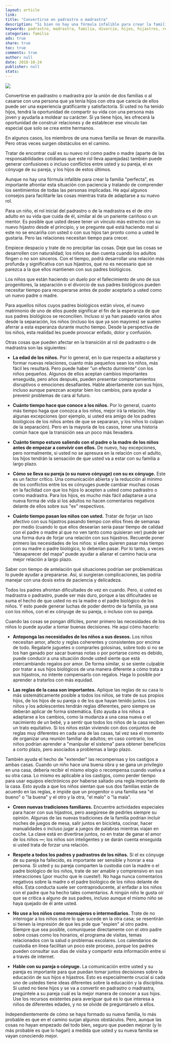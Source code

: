 ```yaml
---
layout: article
link: 
title: "Convertirse en padrastro o madrastra"
description: "Si bien no hay una fórmula infalible para crear la familia  perfecta, es importante afrontar esta nueva situación con paciencia y tratando de comprender los sentimientos de todos los involucrados."
keywords: padrastro, madrastra, familia, divorcio, hijos, hijastros, relaciones, rol, pareja, vínculo, hijastra, separación, custodia, compartida, convivir, cónyuge, niños, ex, marido, mujer
categories: familia
ads: true
share: true
toc: true
comments: true
author: null
date: 2018-10-24
publisher: null
stats: 
---
```

![](http://familiasana.info/images/familia/P-Padrastro-esHD-AR1.jpg)

Convertirse en padrastro o madrastra por la unión de dos familias o al casarse con una persona que ya tenía hijos con otra que carecía de ellos puede ser una experiencia gratificante y satisfactoria. Si usted no ha tenido hijos, tendrá la oportunidad de compartir su vida con una persona más joven y ayudarla a moldear su carácter. Si ya tiene hijos, les ofrecerá la oportunidad de construir relaciones y de establecer ese vínculo tan especial que solo se crea entre hermanos.

En algunos casos, los miembros de una nueva familia se llevan de maravilla. Pero otras veces surgen obstáculos en el camino.

Tratar de encontrar cuál es su nuevo rol como padre o madre (aparte de las responsabilidades cotidianas que este rol lleva aparejadas) también puede generar confusiones o incluso conflictos entre usted y su pareja, el ex cónyuge de su pareja, y los hijos de estos últimos.

Aunque no hay una fórmula infalible para crear la familia "perfecta", es importante afrontar esta situación con paciencia y tratando de comprender los sentimientos de todas las personas implicadas. He aquí algunos consejos para facilitarle las cosas mientras trata de adaptarse a su nuevo rol.

Para un niño, el rol inicial del padrastro o de la madrastra es el de otro adulto en su vida que cuida de él, similar al de un pariente cariñoso o un mentor. Es posible que usted desee tener un vínculo más estrecho con su nuevo hijastro desde el principio, y se pregunte qué está haciendo mal si este no se encariña con usted o con sus hijos tan pronto como a usted le gustaría. Pero las relaciones necesitan tiempo para crecer.

Empiece despacio y trate de no precipitar las cosas. Deje que las cosas se desarrollen con naturalidad; los niños se dan cuenta cuando los adultos fingen o no son sinceros. Con el tiempo, podrá desarrollar una relación más profunda y significativa con sus hijastros, que no es necesario que se parezca a la que ellos mantienen con sus padres biológicos.

Los niños que están haciendo un duelo por el fallecimiento de uno de sus progenitores, la separación o el divorcio de sus padres biológicos pueden necesitar tiempo para recuperarse antes de poder aceptarlo a usted como un nuevo padre o madre.

Para aquellos niños cuyos padres biológicos están vivos, el nuevo matrimonio de uno de ellos puede significar el fin de la esperanza de que sus padres biológicos se reconcilien. Incluso si ya han pasado varios años desde la separación, los niños (incluso los que ya son mayores) se suelen aferrar a esta esperanza durante mucho tiempo. Desde la perspectiva de los niños, esta realidad les puede provocar enfado, dolor y confusión.

Otras cosas que pueden afectar en la transición al rol de padrastro o de madrastra son las siguientes:

* **La edad de los niños.** Por lo general, en lo que respecta a adaptarse y formar nuevas relaciones, cuanto más pequeños sean los niños, más fácil les resultará. Pero puede haber "un efecto durmiente" con los niños pequeños. Algunos de ellos aceptan cambios importantes enseguida, pero años después, pueden presentar comportamientos disruptivos o emociones desafiantes. Hable abiertamente con sus hijos, incluso aunque parezcan aceptar bien los cambios, para ayudar a prevenir problemas de cara al futuro.

* **Cuánto tiempo hace que conoce a los niños.** Por lo general, cuanto más tiempo haga que conozca a los niños, mejor irá la relación. Hay algunas excepciones (por ejemplo, si usted era amigo de los padres biológicos de los niños antes de que se separaran, y los niños lo culpan de la separación). Pero en la mayoría de los casos, tener una historia común hace que la transición sea un poco más llevadera.

* **Cuánto tiempo estuvo saliendo con el padre o la madre de los niños antes de empezar a convivir con ellos.** De nuevo, hay excepciones, pero normalmente, si usted no se apresura en la relación con el adulto, los hijos tendrán la sensación de que usted va a estar con su familia a largo plazo.

* **Cómo se lleva su pareja (o su nuevo cónyuge) con su ex cónyuge.** Este es un factor crítico. Una comunicación abierta y la reducción al mínimo de los conflictos entre los ex cónyuges puede cambiar muchas cosas en la facilidad con que los hijos lo acepten a usted como padrastro o como madrastra. Para los hijos, es mucho más fácil adaptarse a una nueva forma de vida si los adultos no hacen comentarios negativos delante de ellos sobre sus "ex" respectivos.

* **Cuánto tiempo pasan los niños con usted.** Tratar de forjar un lazo afectivo con sus hijastros pasando tiempo con ellos fines de semanas por medio (cuando lo que ellos desearían sería pasar tiempo de calidad con el padre o madre al que no ven tanto como quisieran ver) puede ser una forma dura de forjar una relación con sus hijastros. Recuerde poner primero las necesidades de los niños: si ellos quieren pasar más tiempo con su madre o padre biológico, lo deberían pasar. Por lo tanto, a veces "desaparecer del mapa" puede ayudar a allanar el camino hacia una mejor relación a largo plazo.

Saber con tiempo de antelación qué situaciones podrían ser problemáticas lo puede ayudar a prepararse. Así, si surgieran complicaciones, las podría manejar con una dosis extra de paciencia y delicadeza.

Todos los padres afrontan dificultades de vez en cuando. Pero, si usted es madrastra o padrastro, puede ser más duro, porque a las dificultades se suma el hecho de que usted no es la madre o el padre biológico de los niños. Y esto puede generar luchas de poder dentro de la familia, ya sea con los niños, con el ex cónyuge de su pareja, o incluso con su pareja.

Cuando las cosas se pongan difíciles, poner primero las necesidades de los niños lo puede ayudar a tomar buenas decisiones. He aquí cómo hacerlo:

* **Anteponga las necesidades de los niños a sus deseos.** Los niños necesitan amor, afecto y reglas coherentes y consistentes por encima de todo. Regalarle juguetes o comprarles golosinas, sobre todo si no se los han ganado por sacar buenas notas o por portarse como es debido, puede conducir a una situación donde usted siente que está intercambiando regalos por amor. De forma similar, si se siente culpable por tratar a sus hijos biológicos de una manera diferente a cómo trata a sus hijastros, no intente compensarlo con regalos. Haga lo posible por aprender a tratarlos con más equidad.

* **Las reglas de la casa son importantes.** Aplique las reglas de su casa lo más sistemáticamente posible a todos los niños, se trate de sus propios hijos, de los hijos de su pareja o de los que hayan tenido juntos. Los niños y los adolescentes tendrán reglas diferentes, pero siempre se deberán aplicar de forma sistemática. Esto ayuda a los niños a adaptarse a los cambios, como la mudanza a una casa nueva o el nacimiento de un bebé, y a sentir que todos los niños de la casa reciben un trato equitativo. Si los niños están viviendo con dos conjuntos de reglas muy diferentes en cada una de las casas, tal vez sea el momento de organizar una reunión familiar de adultos; en caso contrario, los niños podrían aprender a "manipular el sistema" para obtener beneficios a corto plazo, pero asociados a problemas a largo plazo.

También ayuda el hecho de "extender" las recompensas y los castigos a ambas casas. Cuando un niño hace una buena obra y se gana un privilegio en una casa, debería recibir el mismo elogio o recompensa cuando vuelva a su otra casa. Lo mismo es aplicable a los castigos, como perder tiempo para usar equipos electrónicos por haberse saltado una regla importante de la casa. Esto ayuda a que los niños sientan que sus dos familias están de acuerdo en las reglas, e impide que un progenitor o una familia sea "el bueno" o "la buena" y el otro y la otra, "el malo" o "la mala".

* **Creen nuevas tradiciones familiares.** Encuentre actividades especiales para hacer con sus hijastros, pero asegúrese de pedirles siempre su opinión. Algunas de las nuevas tradiciones de la familia podrían incluir noches de juegos de mesa, salir juntos en bicicleta, cocinar, hacer manualidades o incluso jugar a juegos de palabras mientras viajan en coche. La clave está en divertirse juntos, no en tratar de ganar el amor de los niños **—**; los niños son inteligentes y se darán cuenta enseguida si usted trata de forzar una relación.

* **Respete a todos los padres y padrastros de los niños.** Si el ex cónyuge de su pareja ha fallecido, es importante ser sensible y honrar a esa persona. Si usted y su pareja comparten la custodia con la madre o el padre biológico de los niños, trate de ser amable y comprensivo en sus interacciones (¡por mucho que le cueste!). No haga nunca comentarios negativos sobre la madre o el padre biológico de los niños delante de ellos. Esta conducta suele ser contraproducente, al enfadar a los niños con el padre que ha hecho tales comentarios. A ningún niño le gusta oír que se critica a alguno de sus padres, incluso aunque el mismo niño se haya quejado de él ante usted.

* **No use a los niños como mensajeros o intermediarios.** Trate de no interrogar a los niños sobre lo que sucede en la otra casa; se resentirán si tienen la impresión de que les pide que "espíen" al otro padre. Siempre que sea posible, comuníquese directamente con el otro padre sobre cosas como los horarios, el programa de visitas, temas relacionados con la salud o problemas escolares. Los calendarios de custodia en línea facilitan un poco este proceso, porque los padres pueden consultar sus días de visita y compartir esta información entre sí a través de internet.

* **Hable con su pareja o cónyuge.** La comunicación entre usted y su pareja es importante para que puedan tomar juntos decisiones sobre la educación de sus hijos e hijastros. Esto es especialmente crucial si cada uno de ustedes tiene ideas diferentes sobre la educación y la disciplina. Si usted no tiene hijos y se va a convertir en padrastro o madrastra, pregúntele a su pareja cuál es la mejor manera de conocer a sus hijos. Use los recursos existentes para averiguar qué es lo que interesa a niños de diferentes edades, y no se olvide de preguntárselo a ellos.

Independientemente de cómo se haya formado su nueva familia, lo más probable es que en el camino surjan algunos obstáculos. Pero, aunque las cosas no hayan empezado del todo bien, seguro que pueden mejorar (y lo más probable es que lo hagan) a medida que usted y su nueva familia se vayan conociendo mejor.